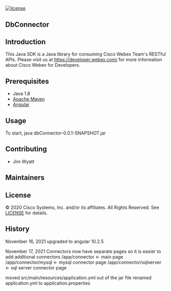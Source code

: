 
<h1 align="center">
    <a href="developer.webex.com"></a>
</h1>

[![license](https://img.shields.io/github/license/ciscospark/spark-java-sdk.svg)](https://github.com/ciscospark/spark-java-sdk/blob/master/LICENSE)

## DbConnector

## Introduction

This Java SDK is a Java library for consuming Cisco Webex Team's RESTful APIs. Please visit us at https://developer.webex.com/ for more information about Cisco Webex for Developers.

## Prerequisites

- Java 1.8
- [Apache Maven](https://maven.apache.org/)
- [Angular](https://angular.io/)


## Usage

To start, 
java dbConnector-0.0.1-SNAPSHOT.jar

## Contributing
- Jim Wyatt

## Maintainers

## License

&copy; 2020 Cisco Systems, Inc. and/or its affiliates. All Rights Reserved. See [LICENSE](LICENSE) for details.

## History
November 16, 2021
   upgraded to angular 10.2.5

November 17, 2021
Connectors now have separate pages so it is easier to add additional connectors
/app/connector           <- main page
/app/connector/mysql     <- mysql connector page
/app/connector/sqlserver <- sql server connector page

moved src/main/resources/application.yml out of the jar file
renamed application.yml to application.properties


